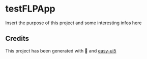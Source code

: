# testFLPApp

Insert the purpose of this project and some interesting infos here

## Credits

This project has been generated with 💙 and [easy-ui5](https://github.com/SAP)
